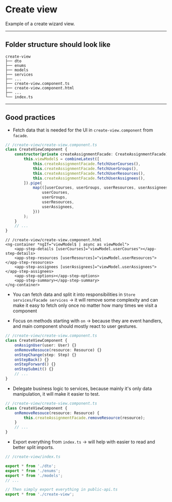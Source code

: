 # Create view

Example of a create wizard view.
***
## Folder structure should look like
```
create-view
├── dto
├── enums
├── models
├── services
├── ...
├── create-view.component.ts
├── create-view.component.html
├── ...
└── index.ts
```
***
## Good practices
* Fetch data that is needed for the UI in `create-view.component` from `facade`.
```typescript
// /create-view/create-view.component.ts
class CreateViewComponent {
    constructor(private createAssignmentFacade: CreateAssignmentFacade) {
        this.viewModel$ = combineLatest([
            this.createAssignmentFacade.fetchUserCourses(),
            this.createAssignmentFacade.fetchUserGroups(),
            this.createAssignmentFacade.fetchUserResources(),
            this.createAssignmentFacade.fetchUserAssignees(),
        ]).pipe(
            map(([userCourses, userGroups, userResources, userAssignees]) => ({
                userCourses,
                userGroups,
                userResources,
                userAssignees,
            }))
        );
    }
    // ...
}
```
```angular2html
// /create-view/create-view.component.html
<ng-container *ngIf="viewModel$ | async as viewModel">
    <app-step-details [userCourses]="viewModel.userCourses"></app-step-details>
    <app-step-resources [userResources]="viewModel.userResources"></app-step-resources>
    <app-step-assignees [userAssignees]="viewModel.userAssignees"></app-step-assignees>
    <app-step-options></app-step-options>
    <app-step-summary></app-step-summary>
</ng-container>
```

* You can fetch data and split it into responsibilities in `Store services/Facade services` &rarr; it will remove some complexity and can make it easy to fetch only once no matter how many times we visit a component

* Focus on methods starting with `on` &rarr; because they are event handlers, and main component should mostly react to user gestures.
```typescript
// /create-view/create-view.component.ts
class CreateViewComponent {
    onAssignUser(user: User) {}
    onRemoveResouce(resource: Resource) {}
    onStepChange(step: Step) {}
    onStepBack() {}
    onStepForward() {}
    onStepSubmit() {}
    // ...
}
```

* Delegate business logic to services, because mainly it's only data manipulation, it will make it easier to test.
```typescript
// /create-view/create-view.component.ts
class CreateViewComponent {
    onRemoveResouce(resource: Resource) {
        this.createAssignmentFacade.removeResource(resource);
    }
    // ...
}
```

* Export everything from `index.ts` &rarr; will help with easier to read and better split imports.
```typescript
// /create-view/index.ts

export * from './dto';
export * from './enums';
export * from './models';
// ...

// Then simply export everything in public-api.ts
export * from './create-view';
```
